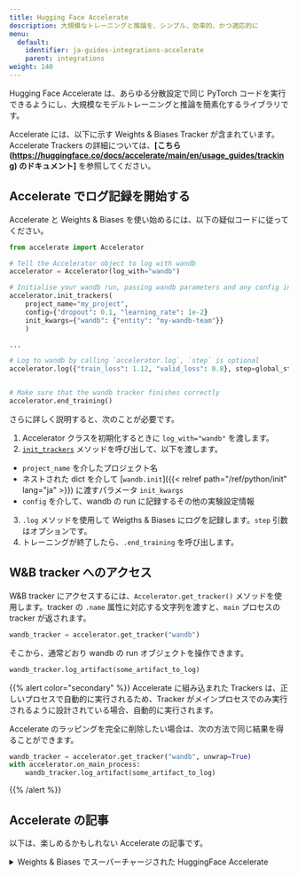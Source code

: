 ```yaml
---
title: Hugging Face Accelerate
description: 大規模なトレーニングと推論を、シンプル、効率的、かつ適応的に
menu:
  default:
    identifier: ja-guides-integrations-accelerate
    parent: integrations
weight: 140
---
```


Hugging Face Accelerate は、あらゆる分散設定で同じ PyTorch コードを実行できるようにし、大規模なモデルトレーニングと推論を簡素化するライブラリです。

Accelerate には、以下に示す Weights & Biases Tracker が含まれています。Accelerate Trackers の詳細については、**[こちら (https://huggingface.co/docs/accelerate/main/en/usage_guides/tracking) のドキュメント]** を参照してください。

## Accelerate でログ記録を開始する

Accelerate と Weights & Biases を使い始めるには、以下の疑似コードに従ってください。

```python
from accelerate import Accelerator

# Tell the Accelerator object to log with wandb
accelerator = Accelerator(log_with="wandb")

# Initialise your wandb run, passing wandb parameters and any config information
accelerator.init_trackers(
    project_name="my_project", 
    config={"dropout": 0.1, "learning_rate": 1e-2}
    init_kwargs={"wandb": {"entity": "my-wandb-team"}}
    )

...

# Log to wandb by calling `accelerator.log`, `step` is optional
accelerator.log({"train_loss": 1.12, "valid_loss": 0.8}, step=global_step)


# Make sure that the wandb tracker finishes correctly
accelerator.end_training()
```

さらに詳しく説明すると、次のことが必要です。
1. Accelerator クラスを初期化するときに `log_with="wandb"` を渡します。
2. [`init_trackers`](https://huggingface.co/docs/accelerate/main/en/package_reference/accelerator#accelerate.Accelerator.init_trackers) メソッドを呼び出して、以下を渡します。
- `project_name` を介したプロジェクト名
- ネストされた dict を介して [`wandb.init`]({{< relref path="/ref/python/init" lang="ja" >}}) に渡すパラメータ `init_kwargs`
- `config` を介して、wandb の run に記録するその他の実験設定情報
3. `.log` メソッドを使用して Weigths & Biases にログを記録します。`step` 引数はオプションです。
4. トレーニングが終了したら、`.end_training` を呼び出します。

## W&B tracker へのアクセス

W&B tracker にアクセスするには、`Accelerator.get_tracker()` メソッドを使用します。tracker の `.name` 属性に対応する文字列を渡すと、`main` プロセスの tracker が返されます。

```python
wandb_tracker = accelerator.get_tracker("wandb")

```
そこから、通常どおり wandb の run オブジェクトを操作できます。

```python
wandb_tracker.log_artifact(some_artifact_to_log)
```

{{% alert color="secondary" %}}
Accelerate に組み込まれた Trackers は、正しいプロセスで自動的に実行されるため、Tracker がメインプロセスでのみ実行されるように設計されている場合、自動的に実行されます。

Accelerate のラッピングを完全に削除したい場合は、次の方法で同じ結果を得ることができます。

```python
wandb_tracker = accelerator.get_tracker("wandb", unwrap=True)
with accelerator.on_main_process:
    wandb_tracker.log_artifact(some_artifact_to_log)
```
{{% /alert %}}

## Accelerate の記事
以下は、楽しめるかもしれない Accelerate の記事です。

<details>

<summary>Weights & Biases でスーパーチャージされた HuggingFace Accelerate</summary>

* この記事では、HuggingFace Accelerate が提供するものと、結果を Weights & Biases に記録しながら、分散トレーニングと評価をどれだけ簡単に行えるかを見ていきます。

完全なレポートは [こちら](https://wandb.ai/gladiator/HF%20Accelerate%20+%20W&B/reports/Hugging-Face-Accelerate-Super-Charged-with-Weights-Biases--VmlldzoyNzk3MDUx?utm_source=docs&utm_medium=docs&utm_campaign=accelerate-docs) をお読みください。
</details>
<br /><br />
